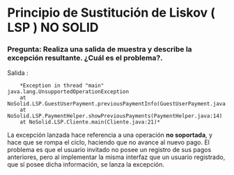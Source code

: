 # Principio de Sustitución de Liskov ( LSP ) NO SOLID
### Pregunta: Realiza una salida de muestra y describe la excepción resultante. ¿Cuál es el problema?.
Salida :
```
	*Exception in thread "main" java.lang.UnsupportedOperationException
	at NoSolid.LSP.GuestUserPayment.previousPaymentInfo(GuestUserPayment.java:10)
	at NoSolid.LSP.PaymentHelper.showPreviousPayments(PaymentHelper.java:14)
	at NoSolid.LSP.Cliente.main(Cliente.java:21)*
```
  
La excepción lanzada hace referencia a una operación **no soportada**, y hace que
se rompa el ciclo, haciendo que no avance al nuevo pago.
El problema es que el usuario invitado no posee un registro de sus pagos
anteriores, pero al implementar la misma interfaz que un usuario registrado,
que sí posee dicha información, se lanza la excepción.
